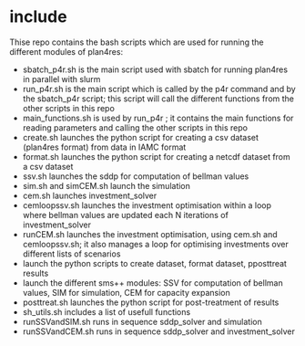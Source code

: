 # include
Thise repo contains the bash scripts which are used for running the different modules of plan4res:
- sbatch_p4r.sh is the main script used with sbatch for running plan4res in parallel with slurm
- run_p4r.sh is the main script which is called by the p4r command and by the sbatch_p4r script; this script will call the different functions from the other scripts in this repo
- main_functions.sh is used by run_p4r ; it contains the main functions for reading parameters and calling the other scripts in this repo
- create.sh launches the python script for creating a csv dataset (plan4res format) from data in IAMC format
- format.sh launches the python script for creating a netcdf dataset from a csv dataset
- ssv.sh launches the sddp for computation of bellman values
- sim.sh and simCEM.sh launch the simulation
- cem.sh launches investment_solver
- cemloopssv.sh launches the investment optimisation within a loop where bellman values are updated each N iterations of investment_solver
- runCEM.sh launches the investment optimisation, using cem.sh and cemloopssv.sh; it also manages a loop for optimising investments over different lists of scenarios
- launch the python scripts to create dataset, format dataset, pposttreat results
- launch the different sms++ modules: SSV for computation of bellman values, SIM for simulation, CEM for capacity expansion
- posttreat.sh launches the python script for post-treatment of results
- sh_utils.sh includes a list of usefull functions
- runSSVandSIM.sh runs in sequence sddp_solver and simulation
- runSSVandCEM.sh runs in sequence sddp_solver and investment_solver
